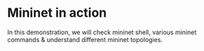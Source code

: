 # Mininet in action

In this demonstration, we will check mininet shell, various mininet commands & understand different mininet topologies.
